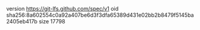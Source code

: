version https://git-lfs.github.com/spec/v1
oid sha256:8a602554c0a92a407be6d3f3dfa65389d431e02bb2b8479f5145ba2405eb417b
size 17798
